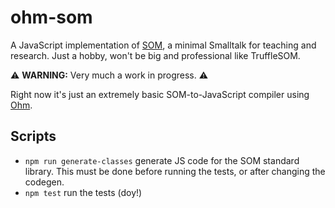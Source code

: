 # ohm-som

A JavaScript implementation of [SOM](http://som-st.github.io/), a minimal Smalltalk for teaching and research. Just a hobby, won't be big and professional like TruffleSOM.

⚠️ **WARNING:** Very much a work in progress. ⚠️

Right now it's just an extremely basic SOM-to-JavaScript compiler using [Ohm](https://github.com/harc/ohm).

## Scripts

- `npm run generate-classes` generate JS code for the SOM standard library. This must be done before running the tests, or after changing the codegen.
- `npm test` run the tests (doy!)
